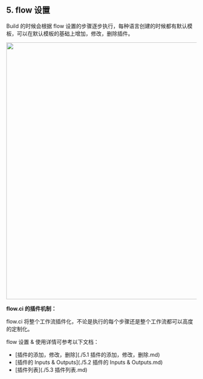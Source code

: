 ## 5. flow 设置

Build 的时候会根据 flow 设置的步骤逐步执行，每种语言创建的时候都有默认模板，可以在默认模板的基础上增加，修改，删除插件。

<img src="https://dn-shimo-image.qbox.me/X9IdGD3FIOgruhzI.gif!thumbnail" width=680>

<b>flow.ci 的插件机制：</b>

flow.ci 将整个工作流插件化，不论是执行的每个步骤还是整个工作流都可以高度的定制化。

flow 设置 & 使用详情可参考以下文档：

- [插件的添加，修改，删除](./5.1 插件的添加，修改，删除.md)
- [插件的 Inputs & Outputs](./5.2 插件的 Inputs & Outputs.md)
- [插件列表](./5.3 插件列表.md)
